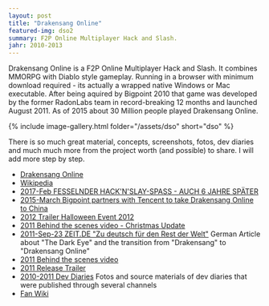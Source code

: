 ```yaml
---
layout: post
title: "Drakensang Online"
featured-img: dso2
summary: F2P Online Multiplayer Hack and Slash.
jahr: 2010-2013
---
```

Drakensang Online is a F2P Online Multiplayer Hack and Slash. It combines MMORPG with Diablo style gameplay. Running in a browser with minimum download required - its actually a wrapped native Windows or Mac executable.  After being aquired by Bigpoint  2010 that game was developed by the former RadonLabs team in record-breaking 12 months and launched August 2011.  As of 2015 about 30 Million people played Drakensang Online.

{% include image-gallery.html folder="/assets/dso" short="dso" %}

There is so much great material, concepts, screenshots, fotos, dev diaries and much much more from the project worth (and possible) to share.
I will add more step by step.



* [Drakensang Online](https://drakensang.com)
* [Wikipedia](https://en.wikipedia.org/wiki/Drakensang_Online)
* [2017-Feb FESSELNDER HACK'N'SLAY-SPASS - AUCH 6 JAHRE SPÄTER](https://www.browsergames.de/drakensang-online/drakensang-online-test-fesselnder-hacknslay-spass-auch-6-jahre-spaeter)
* [2015-March Bigpoint partners with Tencent to take Drakensang Online to China](https://venturebeat.com/2015/03/30/germanys-bigpoint-partners-with-tencent-to-take-drakensang-online-to-china)
* [2012 Trailer Halloween Event 2012](https://youtu.be/ax4haoSh3dA)
* [2011 Behind the scenes video - Christmas Update](https://youtu.be/9jjYx28VoOc)
* [2011-Sep-23 ZEIT.DE "Zu deutsch für den Rest der Welt"](https://www.zeit.de/digital/games/2011-09/das-schwarze-auge-online) German Article about "The Dark Eye" and the transition from "Drakensang" to "Drakensang Online"
* [2011 Behind the scenes video](https://youtu.be/bnzVLtnOJcU)
* [2011 Release Trailer](https://youtu.be/j6TASPQdC_4)
* [2010-2011 Dev Diaries](https://drive.google.com/drive/folders/0B1PLqWp1_kwwOUR0QUpqXzhzVW8?usp=sharing)  Fotos and source materials of dev diaries that were published through several channels
* [Fan Wiki](https://drakensangonline.fandom.com/wiki/Drakensang_Online_Wiki)
